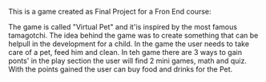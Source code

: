 This is a game created as Final Project for a Fron End course:

The game is called "Virtual Pet" and it'is inspired by the most famous tamagotchi.
The idea behind the game was to create something that can be helpull in the development for a child. In the game the user needs to take care of a pet, feed him and clean.
In teh game there are 3 ways to gain ponts' in the play section the user will find 2 mini games, math and quiz.
With the points gained the user can buy food and drinks for the Pet.





